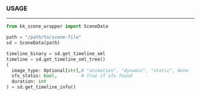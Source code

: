### USAGE ##############################################################
___
```python
from kk_scene_wrapper import SceneData

path = "/path/to/scene-file"
sd = SceneData(path)

timeline_binary = sd.get_timeline_xml
timeline = sd.get_timeline_xml_tree()
(
  image_type: Optional[str],# "animation", "dynamic", "static", None
  sfx_status: bool,         # True if sfx found
  duration: int
) = sd.get_timeline_info()
```
